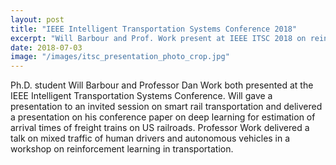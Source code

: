 ```yaml
---
layout: post
title: "IEEE Intelligent Transportation Systems Conference 2018"
excerpt: "Will Barbour and Prof. Work present at IEEE ITSC 2018 on reinforcement learning, smart rail transportation, and deep learning for rail ETA estimation."
date: 2018-07-03
image: "/images/itsc_presentation_photo_crop.jpg"
---
```


Ph.D. student Will Barbour and Professor Dan Work both presented at the IEEE Intelligent Transportation Systems Conference. Will gave a presentation to an invited session on smart rail transportation and delivered a presentation on his conference paper on deep learning for estimation of arrival times of freight trains on US railroads. Professor Work delivered a talk on mixed traffic of human drivers and autonomous vehicles in a workshop on reinforcement learning in transportation.
